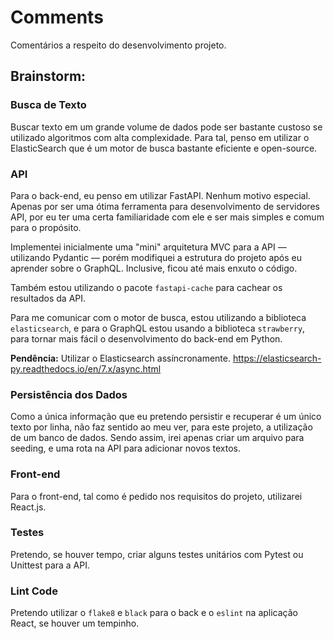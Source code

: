 # Comments
Comentários a respeito do desenvolvimento projeto.

## Brainstorm:

### Busca de Texto
Buscar texto em um grande volume de dados pode ser bastante custoso se utilizado algoritmos com alta complexidade. Para tal, penso
em utilizar o ElasticSearch que é um motor de busca bastante eficiente e open-source.

### API

Para o back-end, eu penso em utilizar FastAPI. Nenhum motivo especial. Apenas por ser uma ótima ferramenta para desenvolvimento de
servidores API, por eu ter uma certa familiaridade com ele e ser mais simples e comum para o propósito.

Implementei inicialmente uma "mini" arquitetura MVC para a API — utilizando Pydantic — porém modifiquei a estrutura do projeto após
eu aprender sobre o GraphQL. Inclusive, ficou até mais enxuto o código. 

Também estou utilizando o pacote `fastapi-cache` para cachear os resultados da API.

Para me comunicar com o motor de busca, estou utilizando a biblioteca `elasticsearch`, e para o GraphQL estou usando a biblioteca `strawberry`, para tornar mais fácil o desenvolvimento do back-end em Python.

**Pendência:** Utilizar o Elasticsearch assíncronamente. https://elasticsearch-py.readthedocs.io/en/7.x/async.html

### Persistência dos Dados
Como a única informação que eu pretendo persistir e recuperar é um único texto por linha, não faz sentido ao meu ver, para este projeto,
a utilização de um banco de dados. Sendo assim, irei apenas criar um arquivo para seeding, e uma rota na API para adicionar novos textos.

### Front-end
Para o front-end, tal como é pedido nos requisitos do projeto, utilizarei React.js. 

### Testes
Pretendo, se houver tempo, criar alguns testes unitários com Pytest ou Unittest para a API.

### Lint Code
Pretendo utilizar o `flake8` e `black` para o back e o `eslint` na aplicação React, se houver um tempinho.
